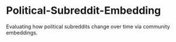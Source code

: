 # Political-Subreddit-Embedding
Evaluating how political subreddits change over time via community embeddings.
